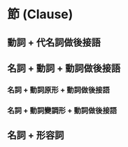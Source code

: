 # 節 (Clause)

## 動詞 + 代名詞做後接語

## 名詞 + 動詞 + 動詞做後接語

### 名詞 + 動詞原形 + 動詞做後接語

### 名詞 + 動詞變調形 + 動詞做後接語

## 名詞 + 形容詞
